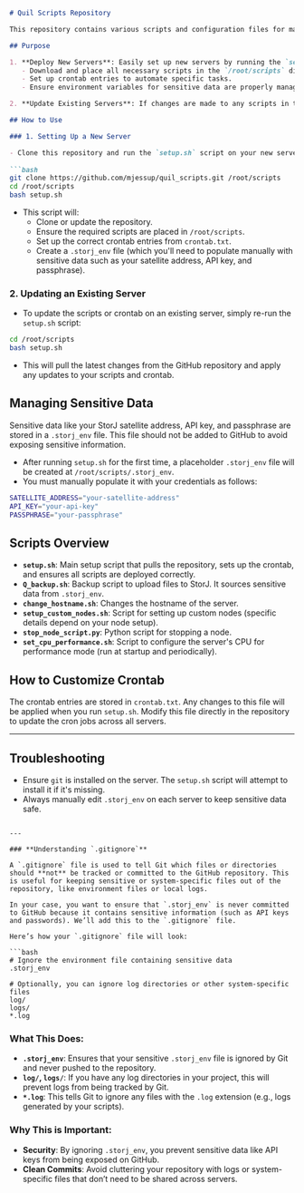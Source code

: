 ```markdown
# Quil Scripts Repository

This repository contains various scripts and configuration files for managing and deploying crypto nodes across multiple servers. The primary goal of this repo is to provide a simple and automated way to deploy, update, and maintain servers using these scripts.

## Purpose

1. **Deploy New Servers**: Easily set up new servers by running the `setup.sh` script, which will:
   - Download and place all necessary scripts in the `/root/scripts` directory.
   - Set up crontab entries to automate specific tasks.
   - Ensure environment variables for sensitive data are properly managed through a `.storj_env` file (to be manually populated on each server).

2. **Update Existing Servers**: If changes are made to any scripts in the repository (including the crontab), simply run `setup.sh` again on the server to pull the latest updates from GitHub. This process ensures all servers are using the latest versions of your scripts without manual intervention.

## How to Use

### 1. Setting Up a New Server

- Clone this repository and run the `setup.sh` script on your new server:
  
```bash
git clone https://github.com/mjessup/quil_scripts.git /root/scripts
cd /root/scripts
bash setup.sh
```

- This script will:
  - Clone or update the repository.
  - Ensure the required scripts are placed in `/root/scripts`.
  - Set up the correct crontab entries from `crontab.txt`.
  - Create a `.storj_env` file (which you'll need to populate manually with sensitive data such as your satellite address, API key, and passphrase).

### 2. Updating an Existing Server

- To update the scripts or crontab on an existing server, simply re-run the `setup.sh` script:
  
```bash
cd /root/scripts
bash setup.sh
```

- This will pull the latest changes from the GitHub repository and apply any updates to your scripts and crontab.

## Managing Sensitive Data

Sensitive data like your StorJ satellite address, API key, and passphrase are stored in a `.storj_env` file. This file should not be added to GitHub to avoid exposing sensitive information.

- After running `setup.sh` for the first time, a placeholder `.storj_env` file will be created at `/root/scripts/.storj_env`. 
- You must manually populate it with your credentials as follows:

```bash
SATELLITE_ADDRESS="your-satellite-address"
API_KEY="your-api-key"
PASSPHRASE="your-passphrase"
```

## Scripts Overview

- **`setup.sh`**: Main setup script that pulls the repository, sets up the crontab, and ensures all scripts are deployed correctly.
- **`Q_backup.sh`**: Backup script to upload files to StorJ. It sources sensitive data from `.storj_env`.
- **`change_hostname.sh`**: Changes the hostname of the server.
- **`setup_custom_nodes.sh`**: Script for setting up custom nodes (specific details depend on your node setup).
- **`stop_node_script.py`**: Python script for stopping a node.
- **`set_cpu_performance.sh`**: Script to configure the server's CPU for performance mode (run at startup and periodically).

## How to Customize Crontab

The crontab entries are stored in `crontab.txt`. Any changes to this file will be applied when you run `setup.sh`. Modify this file directly in the repository to update the cron jobs across all servers.

---

## Troubleshooting

- Ensure `git` is installed on the server. The `setup.sh` script will attempt to install it if it's missing.
- Always manually edit `.storj_env` on each server to keep sensitive data safe.
```

---

### **Understanding `.gitignore`**

A `.gitignore` file is used to tell Git which files or directories should **not** be tracked or committed to the GitHub repository. This is useful for keeping sensitive or system-specific files out of the repository, like environment files or local logs.

In your case, you want to ensure that `.storj_env` is never committed to GitHub because it contains sensitive information (such as API keys and passwords). We’ll add this to the `.gitignore` file.

Here’s how your `.gitignore` file will look:

```bash
# Ignore the environment file containing sensitive data
.storj_env

# Optionally, you can ignore log directories or other system-specific files
log/
logs/
*.log
```

### What This Does:

- **`.storj_env`**: Ensures that your sensitive `.storj_env` file is ignored by Git and never pushed to the repository.
- **`log/`, `logs/`**: If you have any log directories in your project, this will prevent logs from being tracked by Git.
- **`*.log`**: This tells Git to ignore any files with the `.log` extension (e.g., logs generated by your scripts).

### Why This is Important:
- **Security**: By ignoring `.storj_env`, you prevent sensitive data like API keys from being exposed on GitHub.
- **Clean Commits**: Avoid cluttering your repository with logs or system-specific files that don’t need to be shared across servers.
